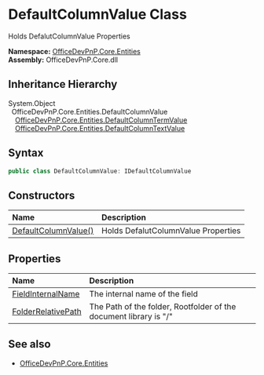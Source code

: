 # DefaultColumnValue Class
 Holds DefalutColumnValue Properties   

**Namespace:** [OfficeDevPnP.Core.Entities](OfficeDevPnP.Core.Entities.md)  
**Assembly:** OfficeDevPnP.Core.dll  
## Inheritance Hierarchy
System.Object  
&ensp;OfficeDevPnP.Core.Entities.DefaultColumnValue  
&emsp;[OfficeDevPnP.Core.Entities.DefaultColumnTermValue](OfficeDevPnP.Core.Entities.DefaultColumnTermValue.md)  
&emsp;[OfficeDevPnP.Core.Entities.DefaultColumnTextValue](OfficeDevPnP.Core.Entities.DefaultColumnTextValue.md)  
## Syntax
```C#
public class DefaultColumnValue: IDefaultColumnValue
```
## Constructors
|**Name**|**Description**|
|:-----|:-----|
| [DefaultColumnValue()](OfficeDevPnP.Core.Entities.DefaultColumnValue.ctor1.md) |  Holds DefalutColumnValue Properties 
## Properties
|**Name**|**Description**|
|:-----|:-----|
| [FieldInternalName](OfficeDevPnP.Core.Entities.DefaultColumnValue.FieldInternalName.md) | The internal name of the field
| [FolderRelativePath](OfficeDevPnP.Core.Entities.DefaultColumnValue.FolderRelativePath.md) | The Path of the folder, Rootfolder of the document library is "/"
## See also
- [OfficeDevPnP.Core.Entities](OfficeDevPnP.Core.Entities.md)
